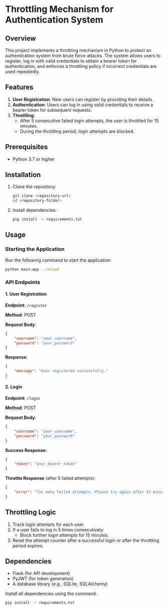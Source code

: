 # Throttling Mechanism for Authentication System

## Overview
This project implements a throttling mechanism in Python to protect an authentication system from brute force attacks. The system allows users to register, log in with valid credentials to obtain a bearer token for authentication, and enforces a throttling policy if incorrect credentials are used repeatedly.

## Features
1. **User Registration**: New users can register by providing their details.
2. **Authentication**: Users can log in using valid credentials to receive a bearer token for subsequent requests.
3. **Throttling**:
   - After 5 consecutive failed login attempts, the user is throttled for 15 minutes.
   - During the throttling period, login attempts are blocked.

## Prerequisites
- Python 3.7 or higher

## Installation
1. Clone the repository:
   ```bash
   git clone <repository-url>
   cd <repository-folder>
   ```

2. Install dependencies:
   ```bash
   pip install -r requirements.txt
   ```

## Usage

### Starting the Application
Run the following command to start the application:
```bash
python main:app --reload
```

### API Endpoints

#### 1. **User Registration**
   **Endpoint**: `/register`
   
   **Method**: POST
   
   **Request Body**:
   ```json
   {
       "username": "your_username",
       "password": "your_password"
   }
   ```

   **Response**:
   ```json
   {
       "message": "User registered successfully."
   }
   ```

#### 2. **Login**
   **Endpoint**: `/login`
   
   **Method**: POST
   
   **Request Body**:
   ```json
   {
       "username": "your_username",
       "password": "your_password"
   }
   ```

   **Success Response**:
   ```json
   {
       "token": "your_bearer_token"
   }
   ```

   **Throttle Response** (after 5 failed attempts):
   ```json
   {
       "error": "Too many failed attempts. Please try again after 15 minutes."
   }
   ```

## Throttling Logic
1. Track login attempts for each user.
2. If a user fails to log in 5 times consecutively:
   - Block further login attempts for 15 minutes.
3. Reset the attempt counter after a successful login or after the throttling period expires.

## Dependencies
- Flask (for API development)
- PyJWT (for token generation)
- A database library (e.g., SQLite, SQLAlchemy)

Install all dependencies using the command:
```bash
pip install -r requirements.txt
```

